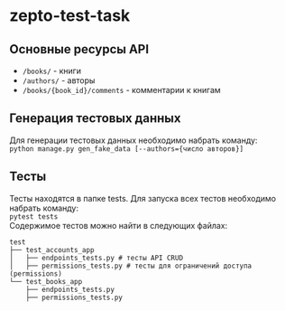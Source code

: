 # zepto-test-task
## Основные ресурсы API
* `/books/` - книги
* `/authors/` - авторы
* `/books/{book_id}/comments` - комментарии к книгам
## Генерация тестовых данных
Для генерации тестовых данных необходимо набрать команду:  
`python manage.py gen_fake_data [--authors={число авторов}]`
## Тесты
Тесты находятся в папке tests.
Для запуска всех тестов необходимо набрать команду:  
`pytest tests`  
Содержимое тестов можно найти в следующих файлах:  
```
test  
├── test_accounts_app  
│   ├── endpoints_tests.py # тесты API CRUD  
│   ├── permissions_tests.py # тесты для ограничений доступа (permissions)  
└── test_books_app  
    ├── endpoints_tests.py  
    ├── permissions_tests.py  
 ```
